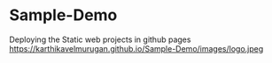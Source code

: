 # Sample-Demo
Deploying the Static web projects in github pages
https://karthikavelmurugan.github.io/Sample-Demo/images/logo.jpeg

